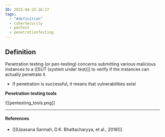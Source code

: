 ```yaml
---
ID: 2025-04-23-16:17
tags:
  - "#definition"
  - cyberSecurity
  - penTest
  - penetrationTesting
---
```

## Definition

Penetration testing (or pen-testing) concerns submitting various malicious instances to a [[SUT (system under test)]] to verify if the instances can actually penetrate it. 
- If penetration is successful, it means that vulnerabilities exist

**Penetration testing tools**

![[pentesting_tools.png]]

---
#### References
- [[(Upasana Sarmah, D.K. Bhattacharyya, et al., 2018)]]